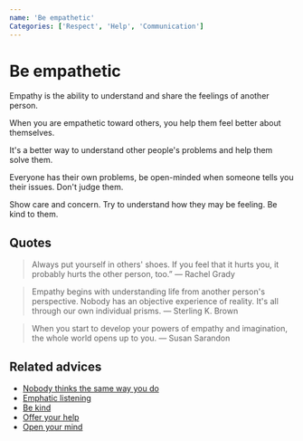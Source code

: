 ```yaml
---
name: 'Be empathetic'
Categories: ['Respect', 'Help', 'Communication']
---
```

# Be empathetic

Empathy is the ability to understand and share the feelings of another person.

When you are empathetic toward others, you help them feel better about themselves.

It's a better way to understand other people's problems and help them solve them.

Everyone has their own problems, be open-minded when someone tells you their issues. Don't judge them.

Show care and concern. Try to understand how they may be feeling. Be kind to them.

## Quotes

> Always put yourself in others' shoes. If you feel that it hurts you, it probably hurts the other person, too.” ― Rachel Grady

> Empathy begins with understanding life from another person's perspective. Nobody has an objective experience of reality. It's all through our own individual prisms. ― Sterling K. Brown

> When you start to develop your powers of empathy and imagination, the whole world opens up to you. ― Susan Sarandon

## Related advices

- [Nobody thinks the same way you do](../Nobody%20thinks%20the%20same%20way%20you%20do/index.md)
- [Emphatic listening](../Empathic%20listening/index.md)
- [Be kind](../Be%20kind/index.md)
- [Offer your help](../Offer%20your%20help/index.md)  
- [Open your mind](../Open%20your%20mind/index.md)